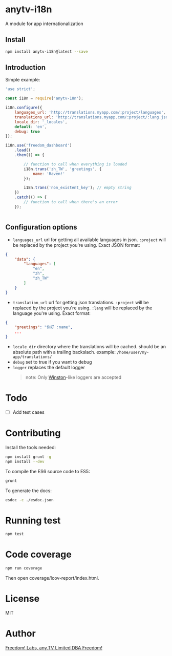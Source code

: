 # anytv-i18n

A module for app internationalization


## Install

```sh
npm install anytv-i18n@latest --save
```

## Introduction

Simple example:
```js
'use strict';

const i18n = require('anytv-18n');

i18n.configure({
    languages_url: 'http://translations.myapp.com/:project/languages',
    translations_url: 'http://translations.myapp.com/:project/:lang.json',
    locale_dir: '_locales',
    default: 'en',
    debug: true
});

i18n.use('freedom_dashboard')
    .load()
    .then(() => {

    	// function to call when everything is loaded
        i18n.trans('zh_TW', 'greetings', {
            name: 'Raven!'
        });

        i18n.trans('non_existent_key'); // empty string
    })
    .catch(() => {
        // function to call when there's an error
    });



```

## Configuration options

* `languages_url` url for getting all available languages in json. `:project` will be replaced by the project you're using. Exact JSON format:
```json
{
	"data": {
		"languages": [
			"en",
			"zh",
			"zh_TW"
		]
	}
}
```
* `translation_url` url for getting json translations. `:project` will be replaced by the project you're using. `:lang` will be replaced by the language you're using. Exact format:
```json
{
	"greetings": "你好 :name",
	...
}
```

* `locale_dir` directory where the translations will be cached. should be an absolute path with a trailing backslach. example: `/home/user/my-app/translations/`
* `debug` set to true if you want to debug
* `logger` replaces the default logger
  > note: Only [Winston](https://github.com/winstonjs/winston)-like loggers are accepted


# Todo
- [ ] Add test cases


# Contributing

Install the tools needed:
```sh
npm install grunt -g
npm install --dev
```

To compile the ES6 source code to ES5:
```sh
grunt
```

To generate the docs:
```sh
esdoc -c ./esdoc.json
```

# Running test

```sh
npm test
```

# Code coverage

```sh
npm run coverage
```
Then open coverage/lcov-report/index.html.

# License

MIT


# Author
[Freedom! Labs, any.TV Limited DBA Freedom!](https://www.freedom.tm)
